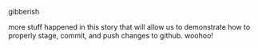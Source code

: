 gibberish

more stuff happened in this story that will allow us to demonstrate how to
properly stage, commit, and push changes to github. woohoo!
